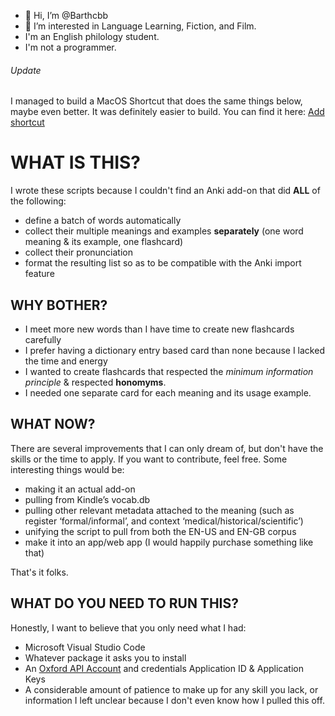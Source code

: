 - 👋 Hi, I’m @Barthcbb
- 👀 I’m interested in Language Learning, Fiction, and Film.
- I'm an English philology student.
- I'm not a programmer.

###### Update
I managed to build a MacOS Shortcut that does the same things below, maybe even better. It was definitely easier to build.
You can find it here: [Add shortcut](https://www.icloud.com/shortcuts/8f69cc5d94e84d1aafb0de28011de283)

# WHAT IS THIS?
I wrote these scripts because I couldn't find an Anki add-on that did **ALL** of the following:
- define a batch of words automatically
- collect their multiple meanings and examples **separately** (one word meaning & its example, one flashcard)
- collect their pronunciation
- format the resulting list so as to be compatible with the Anki import feature

## WHY BOTHER?
- I meet more new words than I have time to create new flashcards carefully
- I prefer having a dictionary entry based card than none because I lacked the time and energy
- I wanted to create flashcards that respected the _minimum information principle_ & respected **honomyms**.
- I needed one separate card for each meaning and its usage example.

## WHAT NOW?
There are several improvements that I can only dream of, but don't have the skills or the time to apply. If you want to contribute, feel free.
Some interesting things would be:
- making it an actual add-on
- pulling from Kindle’s vocab.db
- pulling other relevant metadata attached to the meaning (such as register ‘formal/informal’, and context ‘medical/historical/scientific’)
- unifying the script to pull from both the EN-US and EN-GB corpus
- make it into an app/web app (I would happily purchase something like that)

That's it folks. 

## WHAT DO YOU NEED TO RUN THIS?
Honestly, I want to believe that you only need what I had:
- Microsoft Visual Studio Code
- Whatever package it asks you to install
- An [Oxford API Account](https://developer.oxforddictionaries.com) and credentials Application ID & Application Keys
- A considerable amount of patience to make up for any skill you lack, or information I left unclear because I don't even know how I pulled this off.

<!---
Barthcbb/Barthcbb is a ✨ special ✨ repository because its `README.md` (this file) appears on your GitHub profile.
You can click the Preview link to take a look at your changes.
--->
